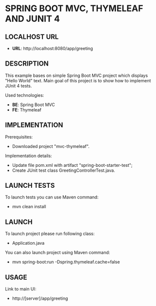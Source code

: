 SPRING BOOT MVC, THYMELEAF AND JUNIT 4
======================================


LOCALHOST URL
-------------

* **URL**: http://localhost:8080/app/greeting


DESCRIPTION
-----------

This example bases on simple Spring Boot MVC project which displays "Hello World" text. 
Main goal of this project is to show how to implement JUnit 4 tests.

Used technologies:
* **BE**: Spring Boot MVC
* **FE**: Thymeleaf


IMPLEMENTATION
--------------

Prerequisites:
* Downloaded project "mvc-thymeleaf".

Implementation details:
* Update file pom.xml with artifact "spring-boot-starter-test";
* Create JUnit test class GreetingControllerTest.java.


LAUNCH TESTS
------------

To launch tests you can use Maven command:
* mvn clean install
  

LAUNCH
------

To launch project please run following class: 
* Application.java

You can also launch project using Maven command:
* mvn spring-boot:run -Dspring.thymeleaf.cache=false


USAGE
-----

Link to main UI:
* http://[server]/app/greeting